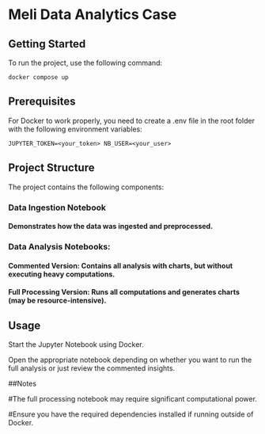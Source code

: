 # Meli Data Analytics Case

## Getting Started

To run the project, use the following command:

``docker compose up``

## Prerequisites

For Docker to work properly, you need to create a .env file in the root folder with the following environment variables:

``JUPYTER_TOKEN=<your_token>
NB_USER=<your_user>``

## Project Structure

The project contains the following components:

### Data Ingestion Notebook 
#### Demonstrates how the data was ingested and preprocessed.

### Data Analysis Notebooks:

#### Commented Version: Contains all analysis with charts, but without executing heavy computations.

#### Full Processing Version: Runs all computations and generates charts (may be resource-intensive).

## Usage

Start the Jupyter Notebook using Docker.

Open the appropriate notebook depending on whether you want to run the full analysis or just review the commented insights.

##Notes

#The full processing notebook may require significant computational power.

#Ensure you have the required dependencies installed if running outside of Docker.
